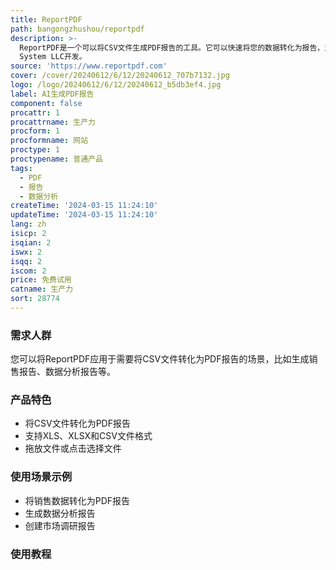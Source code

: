 ```yaml
---
title: ReportPDF
path: bangongzhushou/reportpdf
description: >-
  ReportPDF是一个可以将CSV文件生成PDF报告的工具。它可以快速将您的数据转化为报告，支持的文件格式包括XLS、XLSX和CSV。您可以通过拖放文件或点击选择文件的方式使用ReportPDF。该产品由Armory
  System LLC开发。
source: 'https://www.reportpdf.com'
cover: /cover/20240612/6/12/20240612_707b7132.jpg
logo: /logo/20240612/6/12/20240612_b5db3ef4.jpg
label: AI生成PDF报告
component: false
procattr: 1
procattrname: 生产力
procform: 1
procformname: 网站
proctype: 1
proctypename: 普通产品
tags:
  - PDF
  - 报告
  - 数据分析
createTime: '2024-03-15 11:24:10'
updateTime: '2024-03-15 11:24:10'
lang: zh
isicp: 2
isqian: 2
iswx: 2
isqq: 2
iscom: 2
price: 免费试用
catname: 生产力
sort: 28774
---
```




### 需求人群
您可以将ReportPDF应用于需要将CSV文件转化为PDF报告的场景，比如生成销售报告、数据分析报告等。

### 产品特色
- 将CSV文件转化为PDF报告
- 支持XLS、XLSX和CSV文件格式
- 拖放文件或点击选择文件

### 使用场景示例
- 将销售数据转化为PDF报告
- 生成数据分析报告
- 创建市场调研报告

### 使用教程


  
